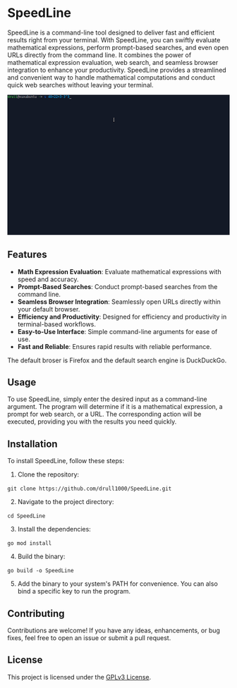 # SpeedLine

SpeedLine is a command-line tool designed to deliver fast and efficient results right from your terminal. With SpeedLine, you can swiftly evaluate mathematical expressions, perform prompt-based searches, and even open URLs directly from the command line. It combines the power of mathematical expression evaluation, web search, and seamless browser integration to enhance your productivity. SpeedLine provides a streamlined and convenient way to handle mathematical computations and conduct quick web searches without leaving your terminal.

![SpeedLine gif](.github/SpeedLine.gif)

## Features

- **Math Expression Evaluation**: Evaluate mathematical expressions with speed and accuracy.
- **Prompt-Based Searches**: Conduct prompt-based searches from the command line.
- **Seamless Browser Integration**: Seamlessly open URLs directly within your default browser.
- **Efficiency and Productivity**: Designed for efficiency and productivity in terminal-based workflows.
- **Easy-to-Use Interface**: Simple command-line arguments for ease of use.
- **Fast and Reliable**: Ensures rapid results with reliable performance.

The default broser is Firefox and the default search engine is DuckDuckGo.

## Usage

To use SpeedLine, simply enter the desired input as a command-line argument. The program will determine if it is a mathematical expression, a prompt for web search, or a URL. The corresponding action will be executed, providing you with the results you need quickly.


## Installation

To install SpeedLine, follow these steps:

1. Clone the repository:

```git clone https://github.com/drull1000/SpeedLine.git```

2. Navigate to the project directory:

```cd SpeedLine```

3. Install the dependencies:

```go mod install```

4. Build the binary:

```go build -o SpeedLine```

5. Add the binary to your system's PATH for convenience. You can also bind a specific key to run the program.

## Contributing

Contributions are welcome! If you have any ideas, enhancements, or bug fixes, feel free to open an issue or submit a pull request.

## License

This project is licensed under the [GPLv3 License](LICENSE).